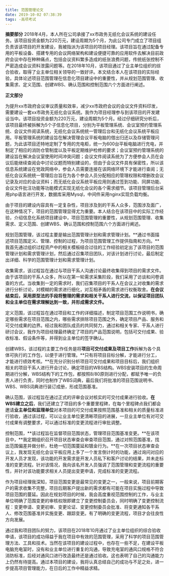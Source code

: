 ```yaml
---
title: 范围管理论文
date: 2019-10-02 07:38:39
tags: -高项考试
---
```


**摘要部分**
2018年4月，本人所在公司承接了xx市政务无纸化会议系统的建设任务。该项目投资金额为220万元，建设周期为5个月，为此公司专门成立了项目组负责该该项目的开发建设，我被指派为该项目的项目经理。该项目旨在通过配备专用的平板设备、搭建专用的会议网络架构和建设便捷可靠的应用软件去解决目前政府会议中存在种种痛点，包括会议资料繁多造成的纸张浪费问题，传统纸张控制不严密造成会议资料泄露问题等。在2018年10月，该项目通过了业主单位组织的综合验收，取得了业主单位相关领导的一致好评。本文结合本人在该项目的实际经验，具体论述项目范围管理在信息化项目建设中的重要性，并从规划范围管理、收集需求、定义范围、创建WBS、确认范围和控制范围六个方面进行阐述。

<!---more--->

**正文部分**

为提升xx市政府会议审议质量和效率，减少xx市政府会议的会议文件资料印发，需要建设一套xx市政务无纸化会议系统。我作为项目经理参与到该项目的开发建设当中。该项目投资金额为220万元，建设周期为5个月。经过仔细研究分析后，该项目最终被拆解为5个子信息化项目，分别为平板管理系统、会议室预约管理系统、会议文件阅读系统，无纸化会议系统统一管理后台和无纸化会议系统平板应用。平板管理系统的建设旨在解决管理会议平板电脑的借出归还以及存储管理问题，为此该项目还特地定制了专用的充电柜，统一为600台平板电脑进行充电，并制定了相应的消防仓管制度以及平板定期维护检修的要求；会议室预约管理系统的建设旨在解决会议室使用时间冲突问题；会议文件阅读系统为了方便参会人员在会议后能继续查阅会中讨论议题而特别建设的，但由于会议文件具有保密性，所以该信息系统建设在党政网络中，参会人员需要连接在该网络环境下才能进行查阅；无纸化会议系统统一管理后台旨在为各个参会人员分配相应的管理权限和增删改会议记录及对应的会议资料；而无纸化会议系统平板应用则通过签到功能、同屏功能、会议文件批注功能等功能模式实现无纸化会议的各个需求细节。该项目管理后台采用php语言进行开发，数据库采用Mysql，中间件采用nginx实现负载均衡。
    
由于项目的建设内容具有一定复杂性，项目涉及到的干系人众多，范围涉及面广，在这种情况下，项目的范围管理显得尤为重要。本人结合在该项目中的实际工作经验，介绍信息化系统项目建设中，项目范围管理的重要性，从规划范围管理、收集需求、定义范围、创建WBS、确认范围和控制范围六个方面进行阐述。
    
规划范围管理，该过程主要是输出范围管理计划和需求管理计划。**通过书面描述项目范围定义、管理、控制的过程，为项目范围管理工作提供指南和方向。**我首先通过组织过程资产中的相关模板结合过往的工作经验初定出了该项目的范围管理计划和需求管理计划，然后通过召集项目团队，对该计划进行讨论，最后制定出详细、科学的范围管理计划和需求管理计划。
    
收集需求，该过程旨在通过与项目干系人沟通讨论最终收集得到项目的需求文件。由于该项目的干系人众多，所以在第一轮需求采集阶段，我们采用了访谈和问卷调查的方式。当收集到一定的需求时，我们召集项目的干系人在会议上对收集的需求进行分析讨论，对模糊的需求进行细化，对互相矛盾的需求进行权衡取舍。**在会议结束后，采用原型法的手段将整理的需求和相关干系人进行交流，以保证项目团队和业主单位在需求理解达到一致，并形成需求文件。**
    
定义范围，该过程旨在通过项目和工作的详细描述，制定项目范围工作说明书，确定哪些需求在项目范围之内，哪些需求排除项目范围之外，确定项目产品、服务和可交付成果的边界。经过我和团队成员的共同努力，通过和相关专家、干系人进行研讨会议，我作为项目经理最终确定了项目的产品范围说明，包括可交付成果、验收标准、假设条件等，并得到业主单位的签字确认。
    
创建WBS，该过程的主要工作任务是将**项目可交付成果及项目工作**拆解为各个具体可执行的工作包，以便于进行管理。**只有将项目目标分解，才能进行分工，才能进行绩效考核。**在充分识别分析项目可交付成果和项目目标后，我们组织相关的项目干系人进行开会讨论，确定项目的WBS结构。WBS安装项目的生命周期进行分解，WBS结构下的工作包，都按照8/80原则进行分配，都赋予唯一的负责人进行负责，同时也制作了WBS词典，最后我们将批准的项目范围说明书、WBS、WBS词典进行装订成册，形成范围基准。


确认范围，该过程旨在通过正式的评审会议对核实的可交付成果进行验收。**在WBS建立之后**，我们还建立了项目的多个重要里程碑，在每个里程碑点我们都会邀请**业主单位和监理单位**对本项目的可交付成果按照范围基准和相关的质量标准进行验收，通过该过程，可以让业主单位更清晰项目的进展，一旦业主单位有对可交付成果有调整要求，可以通过标准的变更流程进行审批调整。
    
控制范围，**该过程旨在监督项目范围状态，管理项目范围基准变更。**在该项目中，**我定期组织召开项目状态审查会审查项目范围，通过对照范围基准，找出范围偏差并做分析，杜绝一切范围蔓延和镀金行为。**在一次项目状态审查会议上，我发现无纸化会议平板应用上多了一个发言倒计时的功能，通过询问对应的开发人员才发现，该功能的开发需求是开发人员私下和客户讨论的结果，并未走标准的变更流程。针对该情况，我向该名开发人员强调了范围管理和变更流程的重要性，并针对该功能要求相关人员提出变更申请，完成标准的变更流程。
    
作为项目经理我深知，项目范围变更是最常见的变更之一，一般来说，项目前期客户的需求收集不完整，项目后期客户提出新的需求都有可能在项目实施过程中导致项目范围的蔓延。因此在规划项目的时候，我会高度重视范围控制的工作，与业主单位明确了范围变更的审核权限即建立了变更控制委员会，同时明确了变更控制流程：变更申请、变更初审、变更论证、变更控制委员会批准、将变更通知各干系人、修改范围基准并实施变更、跟踪变更。有了明确的变更流程，项目才会往良性方向发展。
    
通过我和项目团队的努力，该项目在2018年10月通过了业主单位组织的综合验收申请，该项目的成功得益于我在项目中有效的范围管理，采用了科学的项目范围管理方法、工具和技术。当然在该项目的建设过程中，也存在一些不足，在建设平板电脑充电室时，没有和业主单位进行重复的沟通，导致充电室的通风口规格不符合消防标准，后经对通风口进行改造最终还是通过验收。这也表明了自己的沟通能力上仍然有待提高。通过本项目的建设，我将认真总结自己的成功与不足之处，进一步提高项目管理能力，在日后的工作中精益求精。

